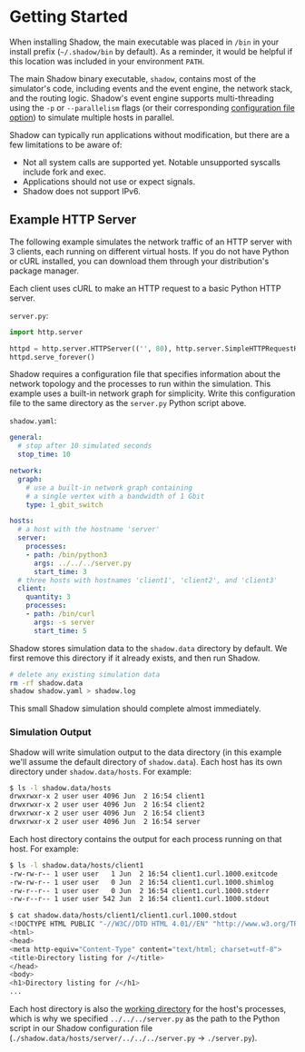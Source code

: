 # Getting Started

When installing Shadow, the main executable was placed in `/bin` in your install prefix (`~/.shadow/bin` by default). As a reminder, it would be helpful if this location was included in your environment `PATH`.

The main Shadow binary executable, `shadow`, contains most of the simulator's code, including events and the event engine, the network stack, and the routing logic. Shadow's event engine supports multi-threading using the `-p` or `--parallelism` flags (or their corresponding [configuration file option](shadow_config.md#generalparallelism)) to simulate multiple hosts in parallel.

Shadow can typically run applications without modification, but there are a few limitations to be aware of:

 - Not all system calls are supported yet. Notable unsupported syscalls include fork and exec.
 - Applications should not use or expect signals.
 - Shadow does not support IPv6.

## Example HTTP Server

The following example simulates the network traffic of an HTTP server with 3 clients, each running on different virtual hosts. If you do not have Python or cURL installed, you can download them through your distribution's package manager.

Each client uses cURL to make an HTTP request to a basic Python HTTP server.

`server.py`:

```python
import http.server

httpd = http.server.HTTPServer(('', 80), http.server.SimpleHTTPRequestHandler)
httpd.serve_forever()
```

Shadow requires a configuration file that specifies information about the network topology and the processes to run within the simulation. This example uses a built-in network graph for simplicity. Write this configuration file to the same directory as the `server.py` Python script above.

`shadow.yaml`:

```yaml
general:
  # stop after 10 simulated seconds
  stop_time: 10

network:
  graph:
    # use a built-in network graph containing
    # a single vertex with a bandwidth of 1 Gbit
    type: 1_gbit_switch

hosts:
  # a host with the hostname 'server'
  server:
    processes:
    - path: /bin/python3
      args: ../../../server.py
      start_time: 3
  # three hosts with hostnames 'client1', 'client2', and 'client3'
  client:
    quantity: 3
    processes:
    - path: /bin/curl
      args: -s server
      start_time: 5
```

Shadow stores simulation data to the `shadow.data` directory by default. We first remove this directory if it already exists, and then run Shadow.

```bash
# delete any existing simulation data
rm -rf shadow.data
shadow shadow.yaml > shadow.log
```

This small Shadow simulation should complete almost immediately.

### Simulation Output

Shadow will write simulation output to the data directory (in this example we'll assume the default directory of `shadow.data`). Each host has its own directory under `shadow.data/hosts`. For example:

```bash
$ ls -l shadow.data/hosts
drwxrwxr-x 2 user user 4096 Jun  2 16:54 client1
drwxrwxr-x 2 user user 4096 Jun  2 16:54 client2
drwxrwxr-x 2 user user 4096 Jun  2 16:54 client3
drwxrwxr-x 2 user user 4096 Jun  2 16:54 server
```

Each host directory contains the output for each process running on that host. For example:

```bash
$ ls -l shadow.data/hosts/client1
-rw-rw-r-- 1 user user   1 Jun  2 16:54 client1.curl.1000.exitcode
-rw-rw-r-- 1 user user   0 Jun  2 16:54 client1.curl.1000.shimlog
-rw-r--r-- 1 user user   0 Jun  2 16:54 client1.curl.1000.stderr
-rw-r--r-- 1 user user 542 Jun  2 16:54 client1.curl.1000.stdout

$ cat shadow.data/hosts/client1/client1.curl.1000.stdout
<!DOCTYPE HTML PUBLIC "-//W3C//DTD HTML 4.01//EN" "http://www.w3.org/TR/html4/strict.dtd">
<html>
<head>
<meta http-equiv="Content-Type" content="text/html; charset=utf-8">
<title>Directory listing for /</title>
</head>
<body>
<h1>Directory listing for /</h1>
...
```

Each host directory is also the [working directory](https://en.wikipedia.org/wiki/Working_directory) for the host's processes, which is why we specified `../../../server.py` as the path to the Python script in our Shadow configuration file (`./shadow.data/hosts/server/../../../server.py` → `./server.py`).
